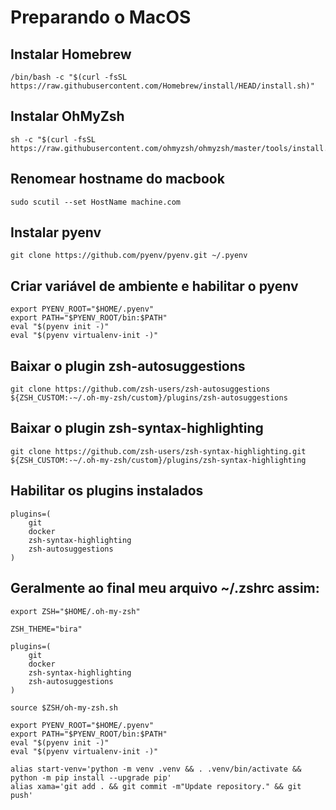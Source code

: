 # Preparando o MacOS


## Instalar Homebrew

```shell
/bin/bash -c "$(curl -fsSL https://raw.githubusercontent.com/Homebrew/install/HEAD/install.sh)"
```

## Instalar OhMyZsh

```shell
sh -c "$(curl -fsSL https://raw.githubusercontent.com/ohmyzsh/ohmyzsh/master/tools/install.sh)"
```

## Renomear hostname do macbook

```shell
sudo scutil --set HostName machine.com
```

## Instalar pyenv

```shell
git clone https://github.com/pyenv/pyenv.git ~/.pyenv
```

## Criar variável de ambiente e habilitar o pyenv

```shell
export PYENV_ROOT="$HOME/.pyenv"
export PATH="$PYENV_ROOT/bin:$PATH"
eval "$(pyenv init -)"
eval "$(pyenv virtualenv-init -)"
```

## Baixar o plugin zsh-autosuggestions

```shell
git clone https://github.com/zsh-users/zsh-autosuggestions ${ZSH_CUSTOM:-~/.oh-my-zsh/custom}/plugins/zsh-autosuggestions
```

## Baixar o plugin zsh-syntax-highlighting

```shell
git clone https://github.com/zsh-users/zsh-syntax-highlighting.git ${ZSH_CUSTOM:-~/.oh-my-zsh/custom}/plugins/zsh-syntax-highlighting
```

## Habilitar os plugins instalados

```shell
plugins=(
    git
    docker
    zsh-syntax-highlighting
    zsh-autosuggestions
)
```

## Geralmente ao final meu arquivo ~/.zshrc assim:

```shell
export ZSH="$HOME/.oh-my-zsh"

ZSH_THEME="bira"

plugins=(
    git
    docker
    zsh-syntax-highlighting
    zsh-autosuggestions
)

source $ZSH/oh-my-zsh.sh

export PYENV_ROOT="$HOME/.pyenv"
export PATH="$PYENV_ROOT/bin:$PATH"
eval "$(pyenv init -)"
eval "$(pyenv virtualenv-init -)"

alias start-venv='python -m venv .venv && . .venv/bin/activate && python -m pip install --upgrade pip'
alias xama='git add . && git commit -m"Update repository." && git push'

```
